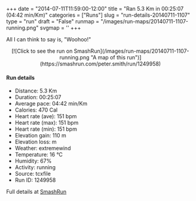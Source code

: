 +++
date = "2014-07-11T11:59:00-12:00"
title = "Ran 5.3 Km in 00:25:07 (04:42 min/Km)"
categories = ["Runs"]
slug = "run-details-20140711-1107"
type = "run"
draft = "False"
runmap = "/images/run-maps/20140711-1107-running.png"
svgmap = '<polyline points="0 56, 0 59, 0 64, 1 65, 21 46, 26 44, 30 41, 35 40, 43 44, 45 44, 52 38, 52 36, 53 35, 84 36, 89 39, 100 48, 94 43, 90 39, 84 37, 55 35, 53 36, 52 39, 46 44, 36 40, 32 41, 31 41, 19 48, 14 54">'
+++

All I can think to say is, "Woohoo!"



<!--more-->

<center>
[![Click to see the run on SmashRun](/images/run-maps/20140711-1107-running.png "A map of this run")](https://smashrun.com/peter.smith/run/1249958)
</center>

#### Run details

* Distance: 5.3 Km
* Duration: 00:25:07
* Average pace: 04:42 min/Km
* Calories: 470 Cal
* Heart rate (ave): 151 bpm
* Heart rate (max): 151 bpm
* Heart rate (min): 151 bpm
* Elevation gain: 110 m
* Elevation loss:  m
* Weather: extremewind
* Temperature: 16 &deg;C
* Humidity: 67%
* Activity: running
* Source: tcxfile
* Run ID: 1249958

Full details at [SmashRun](https://smashrun.com/peter.smith/run/1249958)